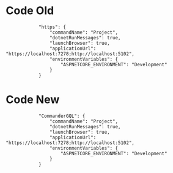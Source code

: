 # Code Old
                "https": {
                    "commandName": "Project",
                    "dotnetRunMessages": true,
                    "launchBrowser": true,
                    "applicationUrl": "https://localhost:7278;http://localhost:5102",
                    "environmentVariables": {
                        "ASPNETCORE_ENVIRONMENT": "Development"
                    }
                }
# Code New
                "CommanderGQL": {
                    "commandName": "Project",
                    "dotnetRunMessages": true,
                    "launchBrowser": true,
                    "applicationUrl": "https://localhost:7278;http://localhost:5102",
                    "environmentVariables": {
                        "ASPNETCORE_ENVIRONMENT": "Development"
                    }
                }
